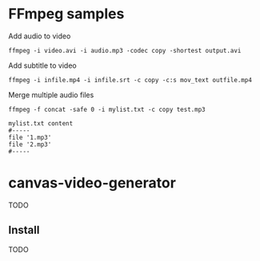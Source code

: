 # FFmpeg samples
Add audio to video
```
ffmpeg -i video.avi -i audio.mp3 -codec copy -shortest output.avi
```

Add subtitle to video
```
ffmpeg -i infile.mp4 -i infile.srt -c copy -c:s mov_text outfile.mp4
```

Merge multiple audio files
```
ffmpeg -f concat -safe 0 -i mylist.txt -c copy test.mp3

mylist.txt content
#-----
file '1.mp3'
file '2.mp3'
#-----
```

# canvas-video-generator
TODO

## Install
TODO

